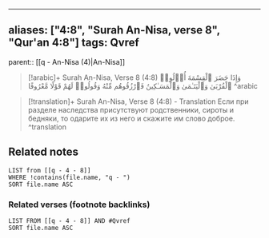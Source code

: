 
---
aliases: ["4:8", "Surah An-Nisa, verse 8", "Qur'an 4:8"]
tags: Qvref
---

parent:: [[q - An-Nisa (4)|An-Nisa]]

> [!arabic]+ Surah An-Nisa, Verse 8 (4:8)
> <span class="quran-arabic">وَإِذَا حَضَرَ ٱلْقِسْمَةَ أُو۟لُوا۟ ٱلْقُرْبَىٰ وَٱلْيَتَـٰمَىٰ وَٱلْمَسَـٰكِينُ فَٱرْزُقُوهُم مِّنْهُ وَقُولُوا۟ لَهُمْ قَوْلًا مَّعْرُوفًا</span>
^arabic

> [!translation]+ Surah An-Nisa, Verse 8 (4:8) - Translation
> Если при разделе наследства присутствуют родственники, сироты и бедняки, то одарите их из него и скажите им слово доброе.
^translation



## Related notes
```dataview
LIST from [[q - 4 - 8]]
WHERE !contains(file.name, "q - ")
SORT file.name ASC
```

### Related verses (footnote backlinks)
```dataview
LIST FROM [[q - 4 - 8]] AND #Qvref
SORT file.name ASC
```

